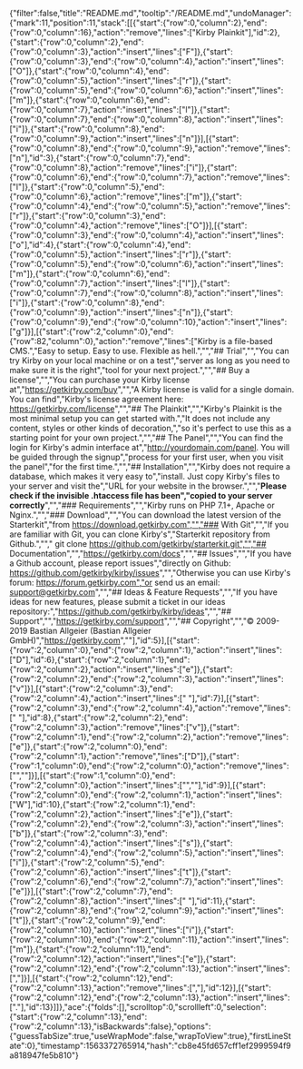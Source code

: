 {"filter":false,"title":"README.md","tooltip":"/README.md","undoManager":{"mark":11,"position":11,"stack":[[{"start":{"row":0,"column":2},"end":{"row":0,"column":16},"action":"remove","lines":["Kirby Plainkit"],"id":2},{"start":{"row":0,"column":2},"end":{"row":0,"column":3},"action":"insert","lines":["F"]},{"start":{"row":0,"column":3},"end":{"row":0,"column":4},"action":"insert","lines":["O"]},{"start":{"row":0,"column":4},"end":{"row":0,"column":5},"action":"insert","lines":["r"]},{"start":{"row":0,"column":5},"end":{"row":0,"column":6},"action":"insert","lines":["m"]},{"start":{"row":0,"column":6},"end":{"row":0,"column":7},"action":"insert","lines":["l"]},{"start":{"row":0,"column":7},"end":{"row":0,"column":8},"action":"insert","lines":["i"]},{"start":{"row":0,"column":8},"end":{"row":0,"column":9},"action":"insert","lines":["n"]}],[{"start":{"row":0,"column":8},"end":{"row":0,"column":9},"action":"remove","lines":["n"],"id":3},{"start":{"row":0,"column":7},"end":{"row":0,"column":8},"action":"remove","lines":["i"]},{"start":{"row":0,"column":6},"end":{"row":0,"column":7},"action":"remove","lines":["l"]},{"start":{"row":0,"column":5},"end":{"row":0,"column":6},"action":"remove","lines":["m"]},{"start":{"row":0,"column":4},"end":{"row":0,"column":5},"action":"remove","lines":["r"]},{"start":{"row":0,"column":3},"end":{"row":0,"column":4},"action":"remove","lines":["O"]}],[{"start":{"row":0,"column":3},"end":{"row":0,"column":4},"action":"insert","lines":["o"],"id":4},{"start":{"row":0,"column":4},"end":{"row":0,"column":5},"action":"insert","lines":["r"]},{"start":{"row":0,"column":5},"end":{"row":0,"column":6},"action":"insert","lines":["m"]},{"start":{"row":0,"column":6},"end":{"row":0,"column":7},"action":"insert","lines":["l"]},{"start":{"row":0,"column":7},"end":{"row":0,"column":8},"action":"insert","lines":["i"]},{"start":{"row":0,"column":8},"end":{"row":0,"column":9},"action":"insert","lines":["n"]},{"start":{"row":0,"column":9},"end":{"row":0,"column":10},"action":"insert","lines":["g"]}],[{"start":{"row":2,"column":0},"end":{"row":82,"column":0},"action":"remove","lines":["Kirby is a file-based CMS.","Easy to setup. Easy to use. Flexible as hell.","","## Trial","","You can try Kirby on your local machine or on a test","server as long as you need to make sure it is the right","tool for your next project.","","## Buy a license","","You can purchase your Kirby license at","<https://getkirby.com/buy>","","A Kirby license is valid for a single domain. You can find","Kirby's license agreement here: <https://getkirby.com/license>","","## The Plainkit","","Kirby's Plainkit is the most minimal setup you can get started with.","It does not include any content, styles or other kinds of decoration,","so it's perfect to use this as a starting point for your own project.","","## The Panel","","You can find the login for Kirby's admin interface at","http://yourdomain.com/panel. You will be guided through the signup","process for your first user, when you visit the panel","for the first time.","","## Installation","","Kirby does not require a database, which makes it very easy to","install. Just copy Kirby's files to your server and visit the","URL for your website in the browser.","","**Please check if the invisible .htaccess file has been","copied to your server correctly**","","### Requirements","","Kirby runs on PHP 7.1+, Apache or Nginx.","","### Download","","You can download the latest version of the Starterkit","from https://download.getkirby.com","","### With Git","","If you are familiar with Git, you can clone Kirby's","Starterkit repository from Github.","","    git clone https://github.com/getkirby/starterkit.git","","## Documentation","","<https://getkirby.com/docs>","","## Issues","","If you have a Github account, please report issues","directly on Github: <https://github.com/getkirby/kirby/issues>","","Otherwise you can use Kirby's forum: https://forum.getkirby.com","or send us an email: <support@getkirby.com>","","## Ideas & Feature Requests","","If you have ideas for new features, please submit a ticket in our ideas repository:","<https://github.com/getkirby/kirby/ideas>","","## Support","","<https://getkirby.com/support>","","## Copyright","","© 2009-2019 Bastian Allgeier (Bastian Allgeier GmbH)","<https://getkirby.com>",""],"id":5}],[{"start":{"row":2,"column":0},"end":{"row":2,"column":1},"action":"insert","lines":["D"],"id":6},{"start":{"row":2,"column":1},"end":{"row":2,"column":2},"action":"insert","lines":["e"]},{"start":{"row":2,"column":2},"end":{"row":2,"column":3},"action":"insert","lines":["v"]}],[{"start":{"row":2,"column":3},"end":{"row":2,"column":4},"action":"insert","lines":[" "],"id":7}],[{"start":{"row":2,"column":3},"end":{"row":2,"column":4},"action":"remove","lines":[" "],"id":8},{"start":{"row":2,"column":2},"end":{"row":2,"column":3},"action":"remove","lines":["v"]},{"start":{"row":2,"column":1},"end":{"row":2,"column":2},"action":"remove","lines":["e"]},{"start":{"row":2,"column":0},"end":{"row":2,"column":1},"action":"remove","lines":["D"]},{"start":{"row":1,"column":0},"end":{"row":2,"column":0},"action":"remove","lines":["",""]}],[{"start":{"row":1,"column":0},"end":{"row":2,"column":0},"action":"insert","lines":["",""],"id":9}],[{"start":{"row":2,"column":0},"end":{"row":2,"column":1},"action":"insert","lines":["W"],"id":10},{"start":{"row":2,"column":1},"end":{"row":2,"column":2},"action":"insert","lines":["e"]},{"start":{"row":2,"column":2},"end":{"row":2,"column":3},"action":"insert","lines":["b"]},{"start":{"row":2,"column":3},"end":{"row":2,"column":4},"action":"insert","lines":["s"]},{"start":{"row":2,"column":4},"end":{"row":2,"column":5},"action":"insert","lines":["i"]},{"start":{"row":2,"column":5},"end":{"row":2,"column":6},"action":"insert","lines":["t"]},{"start":{"row":2,"column":6},"end":{"row":2,"column":7},"action":"insert","lines":["e"]}],[{"start":{"row":2,"column":7},"end":{"row":2,"column":8},"action":"insert","lines":[" "],"id":11},{"start":{"row":2,"column":8},"end":{"row":2,"column":9},"action":"insert","lines":["t"]},{"start":{"row":2,"column":9},"end":{"row":2,"column":10},"action":"insert","lines":["i"]},{"start":{"row":2,"column":10},"end":{"row":2,"column":11},"action":"insert","lines":["m"]},{"start":{"row":2,"column":11},"end":{"row":2,"column":12},"action":"insert","lines":["e"]},{"start":{"row":2,"column":12},"end":{"row":2,"column":13},"action":"insert","lines":[","]}],[{"start":{"row":2,"column":12},"end":{"row":2,"column":13},"action":"remove","lines":[","],"id":12}],[{"start":{"row":2,"column":12},"end":{"row":2,"column":13},"action":"insert","lines":["."],"id":13}]]},"ace":{"folds":[],"scrolltop":0,"scrollleft":0,"selection":{"start":{"row":2,"column":13},"end":{"row":2,"column":13},"isBackwards":false},"options":{"guessTabSize":true,"useWrapMode":false,"wrapToView":true},"firstLineState":0},"timestamp":1563372765914,"hash":"cb8e45fd657cff1ef2999594f9a818947fe5b810"}